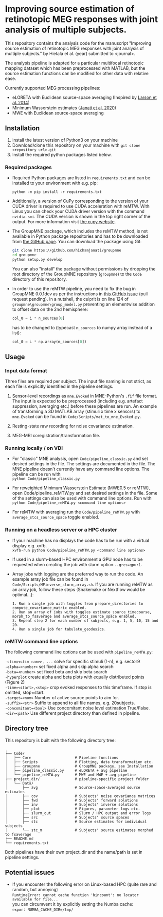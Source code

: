 # Improving source estimation of retinotopic MEG responses with joint analysis of multiple subjects.

This repository contains the analysis code for the manuscript "Improving source estimation of retinotopic MEG responses with joint analysis of multiple subjects." by Hietala et al. (year) submitted to \<journal>.

The analysis pipeline is adapted for a particular multifocal retinotopic mapping dataset which has been preprocessed with MATLAB, but the source estimation functions can be modified for other data with relative ease.

Currently supported MEG processing pipelines:
- eLORETA with Euclidean source-space averaging (Inspired by [Larson et al. 2014](https://doi.org/10.3389/fnins.2014.00330))
- Minimum Wasserstein estimates ([Janati et al. 2020](https://doi.org/10.1016/j.neuroimage.2020.116847))
- MWE with Euclidean source-space averaging

## Installation

1. Install the latest version of Python3 on your machine
2. Download/clone this repository on your machine with `git clone <repository url>.git` 
3. Install the required python packages listed below.

### Required packages

* Required Python packages are listed in `requirements.txt` and can be installed to your environment with e.g. pip:
    ```
    python -m pip install -r requirements.txt
    ```

* Additionally, a version of CuPy corresponding to the version of your CUDA driver is required to use CUDA acceleration with reMTW. With Linux you can check your CUDA driver version with the command `nvidia-smi`. The CUDA version is shown in the top right corner of the output. For more information visit [the cupy website](https://docs.cupy.dev/en/stable/install.html).

* The GroupMNE package, which includes the reMTW method, is not available in Python package repositories and has to be downloaded from [the GitHub page](https://hichamjanati.github.io/groupmne/). You can download the package using Git:
    ```bash
    git clone https://github.com/hichamjanati/groupmne
    cd groupmne
    python setup.py develop
    ```
    
    You can also "install" the package without permissions by dropping the root directory of the GroupMNE repository (`groupmne`) to the `Code` directory of this repository.

* In order to use the reMTW pipeline, you need to fix the bug in GroupMNE 0.0.1dev as per the instructions in [this GitHub issue](https://github.com/hichamjanati/groupmne/issues/24) (pull request pending). In a nutshell, the culprit is on line 124 of `groupmne\groupmne\group_model.py` preventing an elementwise addition to offset data on the 2nd hemisphere:
    ```python
    col_0 = i * n_sources[0]
    ```
    has to be changed to (typecast `n_sources` to numpy array instead of a list):
    ```python
    col_0 = i * np.array(n_sources[0])
    ```

## Usage

### Input data format

Three files are required per subject. The input file naming is not strict, as each file is explicitly identified in the pipeline settings.

1. Sensor-level recordings as `mne.Evoked` in MNE-Python's `.fif` file format. The input is expected to be preprocessed (including e.g. artefact suppression, averaging etc.) before these pipelines are run. An example of transforming a 3D MATLAB array (stimuli x time x sensors) to `mne.Evoked` can be found in `Code/Scripts/mat_to_mne_Evoked.py`.

2. Resting-state raw recording for noise covariance estimation.

3. MEG-MRI coregistration/transformation file.

### Running locally / on VDI

* For "classic" MNE analysis, open `Code/pipeline_classic.py` and set desired settings in the file. The settings are documented in the file. The MNE pipeline doesn't currently have any command line options. The pipeline can be run with\
`python Code/pipeline_classic.py`

* For reweighted Minimum Wasserstein Estimate (MWE0.5 or reMTW), open Code/pipeline_reMTW.py and set desired settings in the file. Some of the settings can also be used with command line options. Run with\
`python Code/pipeline_reMTW.py <command line options>`

* For reMTW with averaging run the `Code/pipeline_reMTW.py` with `average_stcs_source_space` toggle enabled.

### Running on a headless server or a HPC cluster

* If your machine has no displays the code has to be run with a virtual display e.g. xvfb.\
`xvfb-run python Code/pipeline_reMTW.py <command line options>`

* If used in a slurm-based HPC environment a GPU node has to be requested when creating the job with slurm option `--gres=gpu:1`.

* Array jobs with logging are the preferred way to run the code. An example array job file can be found in `Code/Scripts/MFinverse_slurm_array.sh`. If you are running reMTW as an array job, follow these steps (Snakemake or Nextflow would be optimal...):
    ```
    1. Run a single job with toggles from prepare_directories to compute_covariance_matrix enabled.
    2. Run an array of jobs with toggles estimate_source_timecourse, morph_to_fsaverage and average_stcs_source_space enabled.
    3. Repeat step 2 for each number of subjects, e.g. 1, 5, 10, 15 and 20.
    4. Run a single job for tabulate_geodesics.
    ```

### reMTW command line options

The following command line options can be used with `pipeline_reMTW.py`:

`-stim=<stim name>, ...` solve for specific stimuli (1-n), e.g. sector9\
`-alpha=<number>` set fixed alpha and skip alpha search\
`-beta=<number>` set fixed beta and skip beta search\
`-hyperplot` create alpha and beta plots with equally distributed points (Figure 2)\
`-time=<start>,<stop>` crop evoked responses to this timeframe. If stop is omitted, stop=start.\
`-target=<num>` Number of active source points to aim for.\
`-suffix=<str>` Suffix to append to all file names, e.g. 20subjects.\
`-concomitant=<bool>` Use concomitant noise level estimation True/False.\
`-dir=<path>` Use different project directory than defined in pipeline.

## Directory tree

This repository is built with the following directory tree:

```
.
├── Code/
│   ├── Core                    # Pipeline functions
│   ├── Scripts                 # Plotting, data transformation etc.
│   ├── groupmne                # GroupMNE package, see Installation
│   ├── pipeline_classic.py     # eLORETA + avg pipeline
│   └── pipeline_reMTW.py       # MWE and MWE + avg pipeline
├── project_dir/                # pipeline-specific project folder
│   └── Data/
│       ├── avg                 # Source-space-averaged source estimates
│       ├── cov                 # Subjects' noise covariance matrices
│       ├── fwd                 # Subjects' forward solutions
│       ├── inv                 # Subjects' inverse solutions
│       ├── plot                # Figures, parameter logs etc.
│       ├── slurm_out           # Slurm / HPC output and error logs
│       ├── src                 # Subjects' source spaces
│       ├── stc                 # Source estimates for individual subjects
│       └── stc_m               # Subjects' source estimates morphed to fsaverage
├── README.md
└── requirements.txt
```

Both pipelines have their own project_dir and the name/path is set in pipeline settings.

## Potential issues

* If you encounter the following error on Linux-based HPC (quite rare and random, but annoying)\
`RuntimeError: cannot cache function 'bincount': no locator available for file...`\
you can circumvent it by explicitly setting the Numba cache:\
`export NUMBA_CACHE_DIR=/tmp/`